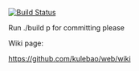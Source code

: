 [![Build Status](https://travis-ci.org/kulebao/web.png?branch=master)](https://travis-ci.org/kulebao/web)

Run ./build p for committing please

Wiki page:

https://github.com/kulebao/web/wiki
